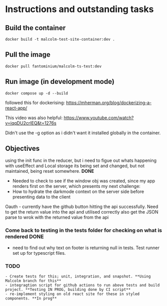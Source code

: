
# Instructions and outstanding tasks

## Build the container

`docker build -t malcolm-test-site-container:dev .`

## Pull the image

`docker pull fantominium/malcolm-ts-test:dev`

## Run image (in development mode)

`docker compose up -d --build`

followed this for dockerising:
<https://mherman.org/blog/dockerizing-a-react-app/>

This video was also  helpful:
<https://www.youtube.com/watch?v=iqqDU2crIEQ&t=1276s>

Didn't use the -g option as i didn't want it installed globally in the container.

## Objectives

using the init func in the reducer, but i need to figue out whats happening with useEffect and Local storage
its being set and changed, but not maintained, being reset somewhere. **DONE**

- Needed to check to see if the window obj was created, since my app renders first on
the server, which presents my next challenge:
- How to hydrate the darkmode context on the server side before presenting data to the client

Oauth - currently have the github button hitting the api successfully. Need to get the return value into the api and utilised correctly
also get the JSON parse to wrok with the returned value from the api

### Come back to testing in the tests folder for checking on what is rendered **DONE**

- need to find out why text on footer is returning null in tests. Test runner set up for typescript files.

### TODO

    - Create tests for this; unit, integration, and snapshot. **Using Malcolm branch for this**
    - integragtion script for github actions to run above tests and build project. **Testing IN PROG, building done by CI script**
    - re-implement styling on old react site for these in styled components. **In prog** 
